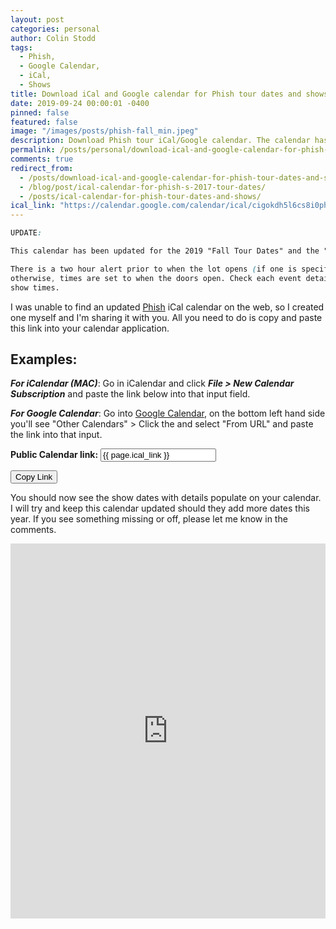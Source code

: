 ```yaml
---
layout: post
categories: personal
author: Colin Stodd
tags:
  - Phish,
  - Google Calendar,
  - iCal,
  - Shows
title: Download iCal and Google calendar for Phish tour dates and shows
date: 2019-09-24 00:00:01 -0400
pinned: false
featured: false
image: "/images/posts/phish-fall_min.jpeg"
description: Download Phish tour iCal/Google calendar. The calendar has been updated for "Fall Tour Dates" and the "New Years Run".
permalink: /posts/personal/download-ical-and-google-calendar-for-phish-tour-dates-and-shows.html
comments: true
redirect_from:
  - /posts/download-ical-and-google-calendar-for-phish-tour-dates-and-shows.html
  - /blog/post/ical-calendar-for-phish-s-2017-tour-dates/
  - /posts/ical-calendar-for-phish-tour-dates-and-shows/
ical_link: "https://calendar.google.com/calendar/ical/cigokdh5l6cs8i0ph6srjiboig%40group.calendar.google.com/private-65ee2a07a45e7f416407f9d73caa1735/basic.ics"
---
```


```css
UPDATE:

This calendar has been updated for the 2019 "Fall Tour Dates" and the "New Years Run".

There is a two hour alert prior to when the lot opens (if one is specified),
otherwise, times are set to when the doors open. Check each event detail for door and
show times.
```


I was unable to find an updated <a href="https://phish.com/tours" target="_blank" rel="noopener" title="Phish Tour">Phish</a> iCal calendar on the web, so I created one myself and I'm sharing it with you. All you need to do is copy and paste this link into your calendar application.

## Examples:
***For iCalendar (MAC)***: Go in iCalendar and click ***File > New Calendar Subscription*** and paste the link below into that input field.

***For Google Calendar***: Go into <a href="https://calendar.google.com/calendar" target="_blank" rel="noopener" title="Click to open Google Calendar">Google Calendar</a>, on the bottom left hand side you'll see "Other Calendars" > Click the  <i class="fal fa-plus"></i>  and select "From URL" and paste the link into that input.

**Public Calendar link:**
<input type="text" value="{{ page.ical_link }}" id="calendarLink">
<p>
  <button onclick="myFunction()" class="button special">
    <i class="fad fa-clipboard"></i> Copy Link
  </button>
</p>

You should now see the show dates with details populate on your calendar. I will try and keep this calendar updated should they add more dates this year. If you see something missing or off, please let me know in the comments.

<iframe style="border: 0;" src="https://calendar.google.com/calendar/embed?src=cigokdh5l6cs8i0ph6srjiboig%40group.calendar.google.com&amp;ctz=America/New_York" width="100%" height="600" frameborder="0" scrolling="no"></iframe>


<script type="text/javascript">
function myFunction() {
  /* Get the text field */
  var copyText = document.getElementById("calendarLink");

  /* Select the text field */
  copyText.select();
  copyText.setSelectionRange(0, 99999); /*For mobile devices*/

  /* Copy the text inside the text field */
  document.execCommand("copy");

  /* Alert the copied text */
  alert("🐠 Calendar Link Copied 🐠 Now paste it into your calendar app. Enjoy the shows! 🍄 🌈 🌵 🥳 🐲");
}
</script>